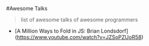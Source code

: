 #Awesome Talks
> list of awesome talks of awesome programmers

+ [A Million Ways to Fold in JS: Brian Londsdorf] (https://www.youtube.com/watch?v=JZSoPZUoR58) 
